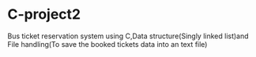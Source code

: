 # C-project2

Bus ticket reservation system using C,Data structure(Singly linked list)and File handling(To save the booked tickets data into an text file)
